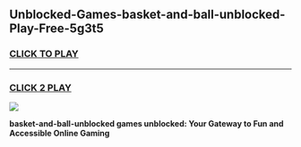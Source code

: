 
## Unblocked-Games-basket-and-ball-unblocked-Play-Free-5g3t5
<h3>
<a href="https://premium76.site?title=basket-and-ball-unblocked&ref=12A">CLICK TO PLAY</a></h3>
<hr>

<h3>
<a href="https://premium76.site?title=basket-and-ball-unblocked&ref=12A">CLICK 2 PLAY</a>
  
</h3>

<a href="https://premium76.site?title=basket-and-ball-unblocked&ref=12A"><img src="https://clearcache.store/games.png"></a>


**basket-and-ball-unblocked games unblocked: Your Gateway to Fun and Accessible Online Gaming**
